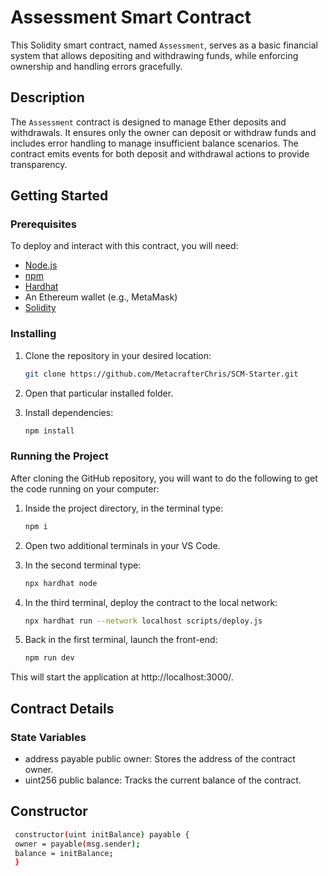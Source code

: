 # Assessment Smart Contract

This Solidity smart contract, named `Assessment`, serves as a basic financial system that allows depositing and withdrawing funds, while enforcing ownership and handling errors gracefully.

## Description

The `Assessment` contract is designed to manage Ether deposits and withdrawals. It ensures only the owner can deposit or withdraw funds and includes error handling to manage insufficient balance scenarios. The contract emits events for both deposit and withdrawal actions to provide transparency.

## Getting Started

### Prerequisites

To deploy and interact with this contract, you will need:

- [Node.js](https://nodejs.org/)
- [npm](https://www.npmjs.com/)
- [Hardhat](https://hardhat.org/)
- An Ethereum wallet (e.g., MetaMask)
- [Solidity](https://soliditylang.org/)

### Installing

1. Clone the repository in your desired location:
   ```sh
   git clone https://github.com/MetacrafterChris/SCM-Starter.git
   
2. Open that particular installed folder.

3. Install dependencies:
    ```sh
    npm install 

### Running the Project

After cloning the GitHub repository, you will want to do the following to get the code running on your computer:

1. Inside the project directory, in the terminal type:
    ```sh
    npm i

2. Open two additional terminals in your VS Code.

3. In the second terminal type:
    ```sh
    npx hardhat node

4. In the third terminal, deploy the contract to the local network:
    ```sh
    npx hardhat run --network localhost scripts/deploy.js

5. Back in the first terminal, launch the front-end:
    ```sh
    npm run dev
This will start the application at http://localhost:3000/.

## Contract Details

### State Variables

- address payable public owner: Stores the address of the contract owner.
- uint256 public balance: Tracks the current balance of the contract.

## Constructor
   ```sh
    constructor(uint initBalance) payable {
    owner = payable(msg.sender);
    balance = initBalance;
    } 
